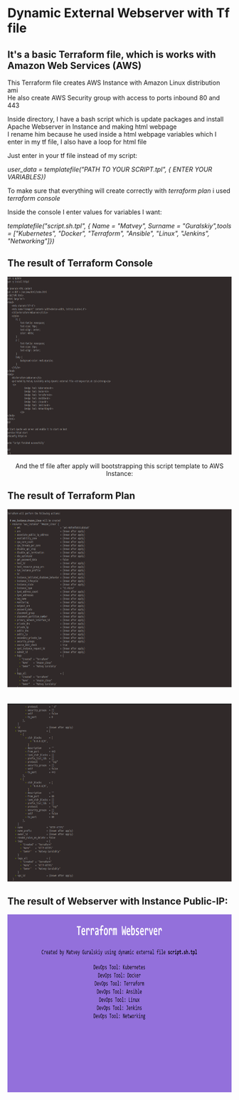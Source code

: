 # Dynamic External Webserver with Tf file
## It's a basic Terraform file, which is works with Amazon Web Services (AWS)

This Terraform file creates AWS Instance with Amazon Linux distribution ami<br> 
He also create AWS Security group with access to ports inbound 80 and 443

Inside directory, I have a bash script which is update packages and install Apache Webserver in Instance and making html webpage<br>
I rename him because he used inside a html webpage variables which I enter in my tf file, I also have a loop for html file

Just enter in your tf file instead of my script:

*user_data = templatefile("PATH TO YOUR SCRIPT.tpl", {*
*ENTER YOUR VARIABLES})*

To make sure that everything will create correctly with *terraform plan* i used *terraform console*

Inside the console I enter values for variables I want:

*templatefile("script.sh.tpl", { Name = "Matvey", Surname = "Guralskiy",tools = ["Kubernetes", "Docker", "Terraform", "Ansible", "Linux", "Jenkins", "Networking"]})*

## The result of Terraform Console
<div align="center">
  <img src="https://github.com/MatveyGuralskiy/Terraform/blob/main/Screens/Dynamic_External_Webserver/Console.png?raw=true" height=400 width=800/>
  <p>And the tf file after apply will bootstrapping this script template to AWS Instance:</p>
</div>



## The result of Terraform Plan
<div align="center">
  <img src="https://github.com/MatveyGuralskiy/Terraform/blob/main/Screens/Dynamic_External_Webserver/Process-1.png?raw=true" height=400 width=800/>
  <br>
  <br>
  <br>
  <img src="https://github.com/MatveyGuralskiy/Terraform/blob/main/Screens/Dynamic_External_Webserver/Process-2.png?raw=true" height=400 width=800/>
</div>

## The result of Webserver with Instance Public-IP:
<div align="center">
  <img src="https://github.com/MatveyGuralskiy/Terraform/blob/main/Screens/Dynamic_External_Webserver/Result.png?raw=true" height=400 width=800/>
</div>


